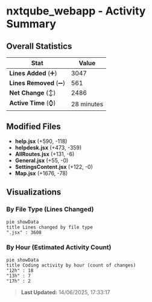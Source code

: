 # nxtqube_webapp - Activity Summary 

## Overall Statistics

| Stat                   | Value                                                             |
| ---------------------- | ----------------------------------------------------------------- |
| **Lines Added** (➕)   | 3047                                          |
| **Lines Removed** (➖) | 561                                        |
| **Net Change** (↕)    | 2486                |
| **Active Time** (⌚)   | 28 minutes |


## Modified Files
- **help.jsx** (+590, -118)
- **helpdesk.jsx** (+473, -359)
- **AllRoutes.jsx** (+131, -6)
- **General.jsx** (+55, -0)
- **SettingsContent.jsx** (+122, -0)
- **Map.jsx** (+1676, -78)

## Visualizations

### By File Type (Lines Changed)

```mermaid
pie showData
title Lines changed by file type
".jsx" : 3608
```

### By Hour (Estimated Activity Count)

```mermaid
pie showData
title Coding activity by hour (count of changes)
"12h" : 18
"13h" : 7
"17h" : 2
```


> **Last Updated:** 14/06/2025, 17:33:17